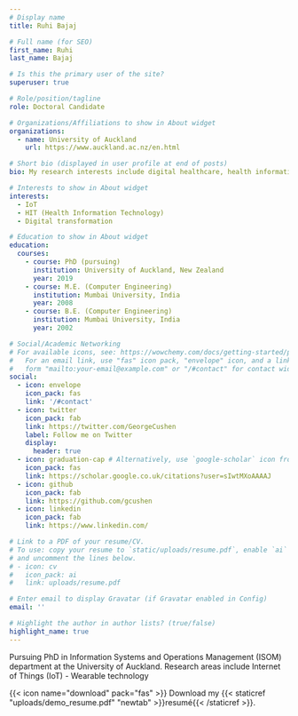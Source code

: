 ```yaml
---
# Display name
title: Ruhi Bajaj

# Full name (for SEO)
first_name: Ruhi
last_name: Bajaj

# Is this the primary user of the site?
superuser: true

# Role/position/tagline
role: Doctoral Candidate

# Organizations/Affiliations to show in About widget
organizations:
  - name: University of Auckland
    url: https://www.auckland.ac.nz/en.html

# Short bio (displayed in user profile at end of posts)
bio: My research interests include digital healthcare, health informatics, e-health.

# Interests to show in About widget
interests:
  - IoT
  - HIT (Health Information Technology)
  - Digital transformation

# Education to show in About widget
education:
  courses:
    - course: PhD (pursuing)
      institution: University of Auckland, New Zealand
      year: 2019
    - course: M.E. (Computer Engineering)
      institution: Mumbai University, India
      year: 2008
    - course: B.E. (Computer Engineering)
      institution: Mumbai University, India
      year: 2002

# Social/Academic Networking
# For available icons, see: https://wowchemy.com/docs/getting-started/page-builder/#icons
#   For an email link, use "fas" icon pack, "envelope" icon, and a link in the
#   form "mailto:your-email@example.com" or "/#contact" for contact widget.
social:
  - icon: envelope
    icon_pack: fas
    link: '/#contact'
  - icon: twitter
    icon_pack: fab
    link: https://twitter.com/GeorgeCushen
    label: Follow me on Twitter
    display:
      header: true
  - icon: graduation-cap # Alternatively, use `google-scholar` icon from `ai` icon pack
    icon_pack: fas
    link: https://scholar.google.co.uk/citations?user=sIwtMXoAAAAJ
  - icon: github
    icon_pack: fab
    link: https://github.com/gcushen
  - icon: linkedin
    icon_pack: fab
    link: https://www.linkedin.com/

# Link to a PDF of your resume/CV.
# To use: copy your resume to `static/uploads/resume.pdf`, enable `ai` icons in `params.yaml`,
# and uncomment the lines below.
# - icon: cv
#   icon_pack: ai
#   link: uploads/resume.pdf

# Enter email to display Gravatar (if Gravatar enabled in Config)
email: ''

# Highlight the author in author lists? (true/false)
highlight_name: true
---
```


Pursuing PhD in Information Systems and Operations Management (ISOM) department at the University of Auckland. Research areas include Internet of Things (IoT) - Wearable technology

{{< icon name="download" pack="fas" >}} Download my {{< staticref "uploads/demo_resume.pdf" "newtab" >}}resumé{{< /staticref >}}.
